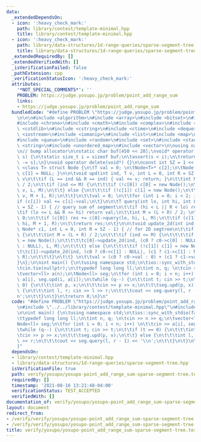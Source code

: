 ```yaml
---
data:
  _extendedDependsOn:
  - icon: ':heavy_check_mark:'
    path: library/contest/template-minimal.hpp
    title: library/contest/template-minimal.hpp
  - icon: ':heavy_check_mark:'
    path: library/data-structures/1d-range-queries/sparse-segment-tree.hpp
    title: library/data-structures/1d-range-queries/sparse-segment-tree.hpp
  _extendedRequiredBy: []
  _extendedVerifiedWith: []
  _isVerificationFailed: false
  _pathExtension: cpp
  _verificationStatusIcon: ':heavy_check_mark:'
  attributes:
    '*NOT_SPECIAL_COMMENTS*': ''
    PROBLEM: https://judge.yosupo.jp/problem/point_add_range_sum
    links:
    - https://judge.yosupo.jp/problem/point_add_range_sum
  bundledCode: "#define PROBLEM \"https://judge.yosupo.jp/problem/point_add_range_sum\"\
    \n\n\n#include <algorithm>\n#include <array>\n#include <bitset>\n#include <cassert>\n\
    #include <chrono>\n#include <cmath>\n#include <complex>\n#include <cstdio>\n#include\
    \ <cstdlib>\n#include <cstring>\n#include <ctime>\n#include <deque>\n#include\
    \ <iostream>\n#include <iomanip>\n#include <list>\n#include <map>\n#include <numeric>\n\
    #include <queue>\n#include <random>\n#include <set>\n#include <stack>\n#include\
    \ <string>\n#include <unordered_map>\n#include <vector>\n\nusing namespace std;\n\
    \n// bump allocator\n\nstatic char buf[450 << 20];\nvoid* operator new(size_t\
    \ s) {\n\tstatic size_t i = sizeof buf;\n\tassert(s < i);\n\treturn (void*)&buf[i\
    \ -= s];\n}\nvoid operator delete(void*) {}\n\nconst int SZ = 1 << 30;\n\ntemplate\
    \ <class T> struct Node {\n\tT val = 0; \n\tNode<T>* c[2];\n\tNode() { c[0] =\
    \ c[1] = NULL; }\n\n\tvoid upd(int ind, T v, int L = 0, int R = SZ - 1) { // add\
    \ v\n\t\tif (L == ind && R == ind) { val += v; return; }\n\t\tint M = (L + R)\
    \ / 2;\n\t\tif (ind <= M) {\n\t\t\tif (!c[0]) c[0] = new Node();\n\t\t\tc[0]->upd(ind,\
    \ v, L, M);\n\t\t} else {\n\t\t\tif (!c[1]) c[1] = new Node();\n\t\t\tc[1]->upd(ind,\
    \ v, M + 1, R);\n\t\t}\n\t\tval = 0; \n\t\tfor (int i = 0; i < 2; i++)\n\t\t\t\
    if (c[i]) val += c[i]->val;\n\t}\n\n\tT query(int lo, int hi, int L = 0, int R\
    \ = SZ - 1) { // query sum of segment\n\t\tif (hi < L || R < lo) return 0;\n\t\
    \tif (lo <= L && R <= hi) return val;\n\t\tint M = (L + R) / 2; \n\t\tT res =\
    \ 0;\n\t\tif (c[0]) res += c[0]->query(lo, hi, L, M);\n\t\tif (c[1]) res += c[1]->query(lo,\
    \ hi, M + 1, R);\n\t\treturn res;\n\t}\n\n\tvoid update_2d(int ind, Node* c0,\
    \ Node* c1, int L = 0, int R = SZ - 1) { // for 2D segtree\n\t\tif (L != R)\t\
    \ {\n\t\t\tint M = (L + R) / 2;\n\t\t\tif (ind <= M) {\n\t\t\t\tif (!c[0]) c[0]\
    \ = new Node();\n\t\t\t\tc[0]->update_2d(ind, (c0 ? c0->c[0] : NULL), (c1 ? c1->c[0]\
    \ : NULL), L, M);\n\t\t\t} else {\n\t\t\t\tif (!c[1]) c[1] = new Node();\n\t\t\
    \t\tc[1]->update_2d(ind, (c0 ? c0->c[1] : NULL), (c1 ? c1->c[1] : NULL), M + 1,\
    \ R);\n\t\t\t}\n\t\t} \n\t\tval = (c0 ? c0->val : 0) + (c1 ? c1->val : 0);\n\t\
    }\n};\n\nint main() {\n\tusing namespace std;\n\tios::sync_with_stdio(false);\n\
    \tcin.tie(nullptr);\n\ttypedef long long ll;\n\tint n, q; \n\tcin >> n >> q;\n\
    \tvector<ll> a(n);\n\tNode<ll> seg;\n\tfor (int i = 0; i < n; i++) \n\t\tcin >>\
    \ a[i], seg.upd(i, a[i]);\n\twhile (q--) {\n\t\tint t; cin >> t;\n\t\tif (t ==\
    \ 0) {\n\t\t\tint p, x;\n\t\t\tcin >> p >> x;\n\t\t\tseg.upd(p, x);\n\t\t} else\
    \ {\n\t\t\tint l, r; cin >> l >> r;\n\t\t\tcout << seg.query(l, r - 1) << '\\\
    n';\n\t\t}\n\t}\n\treturn 0;\n}\n"
  code: "#define PROBLEM \"https://judge.yosupo.jp/problem/point_add_range_sum\"\n\
    \n#include \"../../library/contest/template-minimal.hpp\"\n#include \"../../library/data-structures/1d-range-queries/sparse-segment-tree.hpp\"\
    \n\nint main() {\n\tusing namespace std;\n\tios::sync_with_stdio(false);\n\tcin.tie(nullptr);\n\
    \ttypedef long long ll;\n\tint n, q; \n\tcin >> n >> q;\n\tvector<ll> a(n);\n\t\
    Node<ll> seg;\n\tfor (int i = 0; i < n; i++) \n\t\tcin >> a[i], seg.upd(i, a[i]);\n\
    \twhile (q--) {\n\t\tint t; cin >> t;\n\t\tif (t == 0) {\n\t\t\tint p, x;\n\t\t\
    \tcin >> p >> x;\n\t\t\tseg.upd(p, x);\n\t\t} else {\n\t\t\tint l, r; cin >> l\
    \ >> r;\n\t\t\tcout << seg.query(l, r - 1) << '\\n';\n\t\t}\n\t}\n\treturn 0;\n\
    }"
  dependsOn:
  - library/contest/template-minimal.hpp
  - library/data-structures/1d-range-queries/sparse-segment-tree.hpp
  isVerificationFile: true
  path: verify/yosupo/yosupo-point_add_range_sum-sparse-segment-tree.test.cpp
  requiredBy: []
  timestamp: '2021-08-16 13:21:48-04:00'
  verificationStatus: TEST_ACCEPTED
  verifiedWith: []
documentation_of: verify/yosupo/yosupo-point_add_range_sum-sparse-segment-tree.test.cpp
layout: document
redirect_from:
- /verify/verify/yosupo/yosupo-point_add_range_sum-sparse-segment-tree.test.cpp
- /verify/verify/yosupo/yosupo-point_add_range_sum-sparse-segment-tree.test.cpp.html
title: verify/yosupo/yosupo-point_add_range_sum-sparse-segment-tree.test.cpp
---
```

